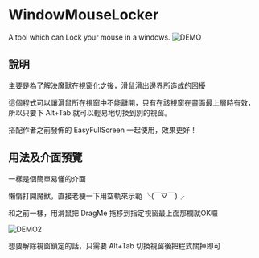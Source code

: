 # WindowMouseLocker
A tool which can Lock your mouse in a windows.
![DEMO](http://3.bp.blogspot.com/-C9PFOGlGdlc/UKI8ufouEeI/AAAAAAAACYo/YS8namnOUmo/s1600/WindowMouseLocker.png)

## 說明

主要是為了解決魔獸在視窗化之後，滑鼠滑出邊界所造成的困擾

這個程式可以讓滑鼠所在視窗中不能離開，只有在該視窗在畫面最上層時有效，
所以只要下 Alt+Tab 就可以輕易地切換到別的視窗。

搭配作者之前發佈的 EasyFullScreen 一起使用，效果更好！



## 用法及介面預覽


一樣是個簡單易懂的介面

懶惰打開魔獸，直接老梗一下用空軌來示範  ╰(￣▽￣)╭

和之前一樣，用滑鼠把 DragMe 拖移到指定視窗最上面那欄就OK囉

![DEMO2](http://3.bp.blogspot.com/-kc6SbIqQnJs/UKI993zseVI/AAAAAAAACYw/OWVoJGSNpz4/s1600/WindowMouseLocker-1.png)

想要解除視窗鎖定的話，只需要 Alt+Tab 切換視窗後把程式關掉即可
